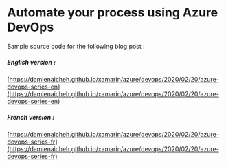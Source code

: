 # Automate your process using Azure DevOps

Sample source code for the following blog post :

##### English version :
[https://damienaicheh.github.io/xamarin/azure/devops/2020/02/20/azure-devops-series-en](https://damienaicheh.github.io/xamarin/azure/devops/2020/02/20/azure-devops-series-en)

##### French version :
[https://damienaicheh.github.io/xamarin/azure/devops/2020/02/20/azure-devops-series-fr](https://damienaicheh.github.io/xamarin/azure/devops/2020/02/20/azure-devops-series-fr)
